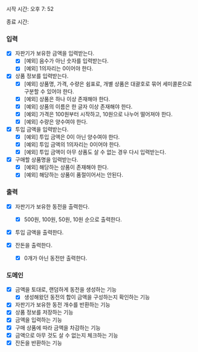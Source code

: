 <p> 시작 시간: 오후 7: 52 </p>
<p> 종료 시간: </p>

### 입력 
- [x] 자판기가 보유한 금액을 입력받는다.
  - [x] [예외] 음수가 아닌 숫자를 입력받는다.
  - [x] [예외] 1의자리는 0이어야 한다.

- [x] 상품 정보를 입력받는다.
  - [x] [예외] 상품명, 가격, 수량은 쉼표로, 개별 상품은 대괄호로 묶어 세미콜론으로 구분할 수 있어야 한다.
  - [x] [예외] 상품은 하나 이상 존재해야 한다.
  - [x] [예외] 상품의 이름은 한 글자 이상 존재해야 한다. 
  - [x] [예외] 가격은 100원부터 시작하고, 10원으로 나누어 떨어져야 한다.
  - [x] [예외] 수량은 양수여야 한다.

- [x] 투입 금액을 입력받는다.
  - [x] [예외] 투입 금액은 0이 아닌 양수여야 한다.
  - [x] [예외] 투입 금액의 1의자리는 0이어야 한다.
  - [x] [예외] 투입 금액이 아무 상품도 살 수 없는 경우 다시 입력받는다.

- [x] 구매할 상품명을 입력받는다.
  - [x] [예외] 해당하는 상품이 존재해야 한다.
  - [x] [예외] 해당하는 상품이 품절이어서는 안된다.

### 출력
- [x] 자판기가 보유한 동전을 출력한다.
  - [x] 500원, 100원, 50원, 10원 순으로 출력한다.

- [x] 투입 금액을 출력한다.
  
- [x] 잔돈을 출력한다.
  - [x] 0개가 아닌 동전만 출력한다.

### 도메인
- [x] 금액을 토대로, 랜덤하게 동전을 생성하는 기능
  - [x] 생성해왔던 동전의 합이 금액을 구성하는지 확인하는 기능

- [x] 자판기가 보유한 동전 개수를 반환하는 기능
- [x] 상품 정보를 저장하는 기능
- [x] 금액을 입력하는 기능
- [x] 구매 상품에 따라 금액을 차감하는 기능
- [x] 금액으로 아무 것도 살 수 없는지 체크하는 기능
- [x] 잔돈을 반환하는 기능